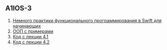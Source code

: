 ## A1IOS-3

1. [Немного практики функционального программирования в Swift для начинающих](https://habr.com/ru/post/440722/)
1. [ООП с примерами](https://habr.com/ru/post/87205/)
1. [Код с лекции 4.1]()
1. [Код с лекции 4.2]()
